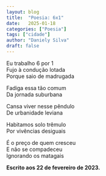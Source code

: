 ```yaml
---
layout: blog
title:  "Poesia: 6x1"
date:   2025-01-18
categories: ["Poesia"]
tags: ["cidade"]
author: "Daniely Silva"
draft: false
---
```

Eu trabalho 6 por 1\
Fujo à condução lotada\
Porque saio de madrugada

Fadiga essa tão comum\
Da jornada suburbana

Cansa viver nesse pêndulo\
De urbanidade leviana

Habitamos solo trêmulo\
Por vivências desiguais

É o preço de quem cresceu\
E não se compadeceu\
Ignorando os matagais


**Escrito aos 22 de fevereiro de 2023.**
